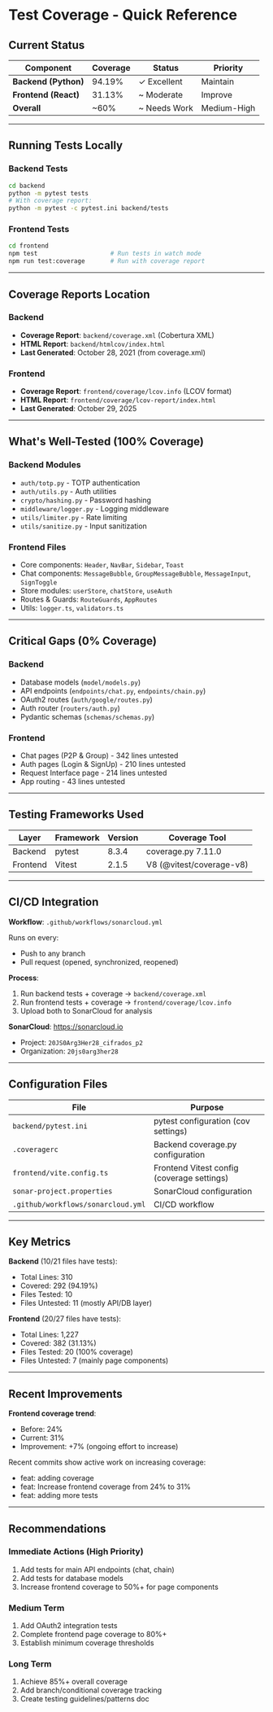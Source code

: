 # Test Coverage - Quick Reference

## Current Status

| Component | Coverage | Status | Priority |
|-----------|----------|--------|----------|
| **Backend (Python)** | 94.19% | ✓ Excellent | Maintain |
| **Frontend (React)** | 31.13% | ~ Moderate | Improve |
| **Overall** | ~60% | ~ Needs Work | Medium-High |

---

## Running Tests Locally

### Backend Tests
```bash
cd backend
python -m pytest tests
# With coverage report:
python -m pytest -c pytest.ini backend/tests
```

### Frontend Tests
```bash
cd frontend
npm test                    # Run tests in watch mode
npm run test:coverage       # Run with coverage report
```

---

## Coverage Reports Location

### Backend
- **Coverage Report**: `backend/coverage.xml` (Cobertura XML)
- **HTML Report**: `backend/htmlcov/index.html`
- **Last Generated**: October 28, 2021 (from coverage.xml)

### Frontend
- **Coverage Report**: `frontend/coverage/lcov.info` (LCOV format)
- **HTML Report**: `frontend/coverage/lcov-report/index.html`
- **Last Generated**: October 29, 2025

---

## What's Well-Tested (100% Coverage)

### Backend Modules
- `auth/totp.py` - TOTP authentication
- `auth/utils.py` - Auth utilities
- `crypto/hashing.py` - Password hashing
- `middleware/logger.py` - Logging middleware
- `utils/limiter.py` - Rate limiting
- `utils/sanitize.py` - Input sanitization

### Frontend Files
- Core components: `Header`, `NavBar`, `Sidebar`, `Toast`
- Chat components: `MessageBubble`, `GroupMessageBubble`, `MessageInput`, `SignToggle`
- Store modules: `userStore`, `chatStore`, `useAuth`
- Routes & Guards: `RouteGuards`, `AppRoutes`
- Utils: `logger.ts`, `validators.ts`

---

## Critical Gaps (0% Coverage)

### Backend
- Database models (`model/models.py`)
- API endpoints (`endpoints/chat.py`, `endpoints/chain.py`)
- OAuth2 routes (`auth/google/routes.py`)
- Auth router (`routers/auth.py`)
- Pydantic schemas (`schemas/schemas.py`)

### Frontend
- Chat pages (P2P & Group) - 342 lines untested
- Auth pages (Login & SignUp) - 210 lines untested
- Request Interface page - 214 lines untested
- App routing - 43 lines untested

---

## Testing Frameworks Used

| Layer | Framework | Version | Coverage Tool |
|-------|-----------|---------|----------------|
| Backend | pytest | 8.3.4 | coverage.py 7.11.0 |
| Frontend | Vitest | 2.1.5 | V8 (@vitest/coverage-v8) |

---

## CI/CD Integration

**Workflow**: `.github/workflows/sonarcloud.yml`

Runs on every:
- Push to any branch
- Pull request (opened, synchronized, reopened)

**Process**:
1. Run backend tests + coverage → `backend/coverage.xml`
2. Run frontend tests + coverage → `frontend/coverage/lcov.info`
3. Upload both to SonarCloud for analysis

**SonarCloud**: https://sonarcloud.io
- Project: `20JS0Arg3Her28_cifrados_p2`
- Organization: `20js0arg3her28`

---

## Configuration Files

| File | Purpose |
|------|---------|
| `backend/pytest.ini` | pytest configuration (cov settings) |
| `.coveragerc` | Backend coverage.py configuration |
| `frontend/vite.config.ts` | Frontend Vitest config (coverage settings) |
| `sonar-project.properties` | SonarCloud configuration |
| `.github/workflows/sonarcloud.yml` | CI/CD workflow |

---

## Key Metrics

**Backend** (10/21 files have tests):
- Total Lines: 310
- Covered: 292 (94.19%)
- Files Tested: 10
- Files Untested: 11 (mostly API/DB layer)

**Frontend** (20/27 files have tests):
- Total Lines: 1,227
- Covered: 382 (31.13%)
- Files Tested: 20 (100% coverage)
- Files Untested: 7 (mainly page components)

---

## Recent Improvements

**Frontend coverage trend**:
- Before: 24%
- Current: 31%
- Improvement: +7% (ongoing effort to increase)

Recent commits show active work on increasing coverage:
- feat: adding coverage
- feat: Increase frontend coverage from 24% to 31%
- feat: adding more tests

---

## Recommendations

### Immediate Actions (High Priority)
1. Add tests for main API endpoints (chat, chain)
2. Add tests for database models
3. Increase frontend coverage to 50%+ for page components

### Medium Term
1. Add OAuth2 integration tests
2. Complete frontend page coverage to 80%+
3. Establish minimum coverage thresholds

### Long Term
1. Achieve 85%+ overall coverage
2. Add branch/conditional coverage tracking
3. Create testing guidelines/patterns doc
